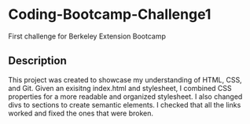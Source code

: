 # Coding-Bootcamp-Challenge1
First challenge for Berkeley Extension Bootcamp
## Description
This project was created to showcase my understanding of HTML, CSS, and Git. 
Given an exisitng index.html and stylesheet, I combined CSS properties for a more readable and organized stylesheet.
I also changed divs to sections to create semantic elements.
I checked that all the links worked and fixed the ones that were broken.

